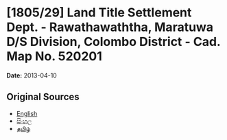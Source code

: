 # [1805/29] Land Title Settlement Dept. - Rawathawaththa, Maratuwa D/S Division, Colombo District - Cad. Map No. 520201

**Date:** 2013-04-10

## Original Sources

- [English](https://documents.gov.lk/view/extra-gazettes/2013/4/1805-29_E.pdf)
- [සිංහල](https://documents.gov.lk/view/extra-gazettes/2013/4/1805-29_S.pdf)
- [தமிழ்](https://documents.gov.lk/view/extra-gazettes/2013/4/1805-29_T.pdf)
